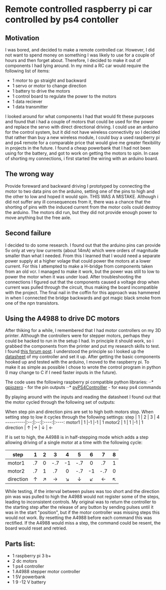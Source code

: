 # Remote controlled raspberry pi car controlled by ps4 contoller

## Motivation

I was bored, and decided to make a remote controlled car. However, I did not want to spend money on something I was likely to use for a couple of hours and then forget about. Therefore, I decided to make it out of components I had lying around. In my mind a RC car would require the following list of items:
* 1 motor to go straight and backward
* 1 servo or motor to change direction
* 1 battery to drive the motors
* 1 control board to regulate the power to the motors
* 1 data reciever
* 1 data transmitter 

I looked around for what components I had that would fit these purposes and found that i had a couple of motors that could be used for the power and replace the servo with direct directional driving. I could use an arduino for the control system, but it did not have wireless connectivity so I decided that rather than buy a new wireless module, I could buy a used raspberry pi and ps4 remote for a comparable price that would give me greater flexibility in projects in the future. I found a cheap powerbank that I had not been using for the battery, and got to work on getting the motors to spin. In case of shorting my connections, i first started the wiring with an arduino board.

## The wrong way

Provide foreward and backward driving I prototyped by connecting the motor to two data pins on the arduino, setting one of the pins to high and the other to low and hoped it would spin. THIS WAS A MISTAKE. Although i did not suffer any ill consequences from it, there was a chance that the shorting of pins with the induced current from the motor coils could destroy the arduino. The motors did run, but they did not provide enough power to move anything but the free axle. 

## Second failure

I decided to do some research. I found out that the arduino pins can provide 5v only at very low currents (about 14mA) which were orders of magnitude smaller than what I needed. From this I learned that I would need a separate power supply at a higher volage that could power the motors at a lower current. For this I attempted to make a H-bridge from components taken from an old vcr. I managed to make it work, but the power was still to low to power the motor when it was under load. After troubleshooting the connections I figured out that the components caused a voltage drop when current was pulled through the circuit, thus making the board incompatible with the project. The final nail in the coffin for this approach was hammered in when I connected the bridge backwards and got magic black smoke from one of the npn transistors. 

## Using the A4988 to drive DC motors

After thiking for a while, I remembered that I had motor controllers on my 3D printer. Although the controllers were for stepper motors, perhaps they could be hacked to run in the setup I had. In principle it should work, so i grabbed the components from the printer and put my research skills to test. I found [this forum post](https://www.robotshop.com/community/forum/t/very-low-cost-2a-dual-dc-motor-driver-with-cool-features/13183). I understood the principle so I looked up the [datasheet](https://www.pololu.com/file/0J450/a4988_DMOS_microstepping_driver_with_translator.pdf) of my controller and set it up. After getting the basic components hooked up and tested with the arduino, I moved to the raspberry pi. To make it as simple as possible I chose to wrote the control program in python (I may change to C if I need faster inputs in the future). 

The code uses the following raspberry pi compatible python libraries: 
⋅⋅* [gpiozero](https://gpiozero.readthedocs.io/en/stable/) - for the pin outputs
⋅⋅* [pyPS4Controlller](https://pypi.org/project/pyPS4Controller/) - for easy ps4 commands

By playing around with the inputs and reading the datasheet I found out that the motor cycled through the following set of outputs:

When step pin and direction pins are set to high both motors stop.
When setting step to low it cycles through the following settings:
step      | 1  | 2 | 3  | 4  
----------|:--:|:--:|:----:|:----:
motor1    | 1  |-1 |-1  | 1
motor2    | 1  | 1 |-1  | 1 
direction | ↑  |→  | ↓  | ← 

If  is set to high, the A4988 is in half-stepping mode which adds a step allowing driving of a single motor at a time with the following cycle:

step      | 1 |  2 |  3 |  4 |  5 |  6 |  7 |  8
----------|:---:|:----:|:----:|:----:|:----:|:----:|:----:|:----:
motor1    |.7 |  0 |-.7 | -1 |-.7 |  0 | .7 |  1
motor2    |.7 |  1 | .7 |  0 |-.7 | -1 |-.7 |  0
direction | ↑ |  ↗ |  → |  ↘ |  ↓ |  ↙ |  ← |  ↖

While testing, if the interval between pulses was too short and the direction pin was was pulled to high the A4988 would not register some of the steps, leading to inconsistent controls. My original was to return the controller to the starting step after the release of any button by sending pulses until it was in the start "position", but if the motor controller was missing steps this would not work. By resetting the A4988 before each command this was rectified. If the A4988 would miss a step, the command could be resent, the board would reset and retried. 


## Parts list:

* 1 raspberry pi 3 b+
* 2 dc motors 
* 1 ps4 controller
* 1 A4988 stepper motor controller
* 1 5V powerbank
* 1 9 -12 V battery

